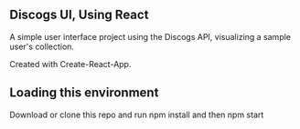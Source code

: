 ## Discogs UI, Using React

A simple user interface project using the Discogs API, visualizing a sample user's collection.

Created with Create-React-App.


## Loading this environment

Download or clone this repo and run npm install and then npm start
